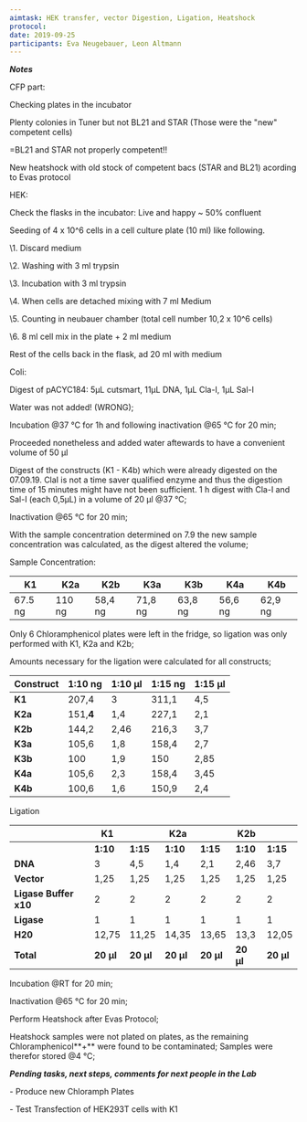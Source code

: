 ```yaml
---
aimtask: HEK transfer, vector Digestion, Ligation, Heatshock
protocol:  
date: 2019-09-25
participants: Eva Neugebauer, Leon Altmann
---
```



***Notes***



CFP part: 



Checking plates in the incubator

Plenty colonies in Tuner but not BL21 and STAR (Those were the "new" competent cells)

=BL21 and STAR not properly competent!!



New heatshock with old stock of competent bacs (STAR and BL21) acording to Evas protocol



HEK: 



Check the flasks in the incubator: Live and happy ~ 50% confluent

Seeding of 4 x 10^6 cells in a cell culture plate (10 ml) like following. 

\1. Discard medium

\2. Washing with 3 ml trypsin

\3. Incubation with 3 ml trypsin

\4. When cells are detached mixing with 7 ml Medium 

\5. Counting in neubauer chamber (total cell number 10,2 x 10^6 cells) 

\6. 8 ml cell mix in the plate + 2 ml medium

Rest of the cells back in the flask, ad 20 ml with medium



Coli: 

Digest of pACYC184: 5µL cutsmart, 11µL DNA, 1µL Cla-I, 1µL Sal-I 

Water was not added! (WRONG);

Incubation @37 °C for 1h and following inactivation @65 °C for 20 min;

Proceeded nonetheless and added water aftewards to have a convenient volume of 50 µl





Digest of the constructs (K1 - K4b) which were already digested on the 07.09.19. ClaI is not a time saver qualified enzyme and thus the digestion time of 15 minutes might have not been sufficient.
1 h digest with Cla-I and Sal-I (each 0,5µL) in a volume of 20 µl @37 °C;

Inactivation @65 °C for 20 min;



With the sample concentration determined on 7.9 the new sample concentration was calculated, as the digest altered the volume;



Sample Concentration:

| **K1**  | **K2a** | **K2b** | **K3a** | **K3b** | **K4a** | **K4b** |
| ------- | ------- | ------- | ------- | ------- | ------- | ------- |
| 67.5 ng | 110 ng  | 58,4 ng | 71,8 ng | 63,8 ng | 56,6 ng | 62,9 ng |



Only 6 Chloramphenicol plates were left in the fridge, so ligation was only performed with K1, K2a and K2b;

Amounts necessary for the ligation were calculated for all constructs;



| **Construct** | **1:10 ng** | **1:10 µl** | **1:15 ng** | **1:15 µl** |
| ------------- | ----------- | ----------- | ----------- | ----------- |
| **K1**        | 207,4       | 3           | 311,1       | 4,5         |
| **K2a**       | 151,**4**   | 1,4         | 227,1       | 2,1         |
| **K2b**       | 144,2       | 2,46        | 216,3       | 3,7         |
| **K3a**       | 105,6       | 1,8         | 158,4       | 2,7         |
| **K3b**       | 100         | 1,9         | 150         | 2,85        |
| **K4a**       | 105,6       | 2,3         | 158,4       | 3,45        |
| **K4b**       | 100,6       | 1,6         | 150,9       | 2,4         |



Ligation



|                       | **K1**    |           | **K2a**   |           | **K2b**   |           |
| --------------------- | --------- | --------- | --------- | --------- | --------- | --------- |
|                       | **1:10**  | **1:15**  | **1:10**  | **1:15**  | **1:10**  | **1:15**  |
| **DNA**               | 3         | 4,5       | 1,4       | 2,1       | 2,46      | 3,7       |
| **Vector**            | 1,25      | 1,25      | 1,25      | 1,25      | 1,25      | 1,25      |
| **Ligase Buffer x10** | 2         | 2         | 2         | 2         | 2         | 2         |
| **Ligase**            | 1         | 1         | 1         | 1         | 1         | 1         |
| **H20**               | 12,75     | 11,25     | 14,35     | 13,65     | 13,3      | 12,05     |
| **Total**             | **20 µl** | **20 µl** | **20 µl** | **20 µl** | **20 µl** | **20 µl** |



Incubation @RT for 20 min;

Inactivation @65 °C for 20 min;    



Perform Heatshock after Evas Protocol;

Heatshock samples were not plated on plates, as the remaining Chloramphenicol**+** were found to be contaminated;
Samples were therefor stored @4 °C;



***Pending tasks, next steps, comments for next people in the Lab***

\- Produce new Chloramph Plates

\- Test Transfection of HEK293T cells with K1